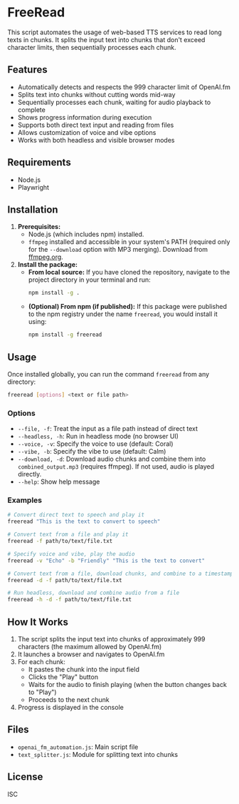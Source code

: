 # FreeRead

This script automates the usage of web-based TTS services to read long texts in chunks. It splits the input text into chunks that don't exceed character limits, then sequentially processes each chunk.

## Features

- Automatically detects and respects the 999 character limit of OpenAI.fm
- Splits text into chunks without cutting words mid-way
- Sequentially processes each chunk, waiting for audio playback to complete
- Shows progress information during execution
- Supports both direct text input and reading from files
- Allows customization of voice and vibe options
- Works with both headless and visible browser modes

## Requirements

- Node.js
- Playwright

## Installation

1.  **Prerequisites:**
    *   Node.js (which includes npm) installed.
    *   `ffmpeg` installed and accessible in your system's PATH (required only for the `--download` option with MP3 merging). Download from [ffmpeg.org](https://ffmpeg.org/download.html).
2.  **Install the package:**
    *   **From local source:** If you have cloned the repository, navigate to the project directory in your terminal and run:
        ```bash
        npm install -g .
        ```
    *   **(Optional) From npm (if published):** If this package were published to the npm registry under the name `freeread`, you would install it using:
        ```bash
        npm install -g freeread
        ```

## Usage

Once installed globally, you can run the command `freeread` from any directory:

```bash
freeread [options] <text or file path>
```

### Options

- `--file, -f`: Treat the input as a file path instead of direct text
- `--headless, -h`: Run in headless mode (no browser UI)
- `--voice, -v`: Specify the voice to use (default: Coral)
- `--vibe, -b`: Specify the vibe to use (default: Calm)
- `--download, -d`: Download audio chunks and combine them into `combined_output.mp3` (requires ffmpeg). If not used, audio is played directly.
- `--help`: Show help message

### Examples

```bash
# Convert direct text to speech and play it
freeread "This is the text to convert to speech"

# Convert text from a file and play it
freeread -f path/to/text/file.txt

# Specify voice and vibe, play the audio
freeread -v "Echo" -b "Friendly" "This is the text to convert"

# Convert text from a file, download chunks, and combine to a timestamped mp3
freeread -d -f path/to/text/file.txt

# Run headless, download and combine audio from a file
freeread -h -d -f path/to/text/file.txt
```

## How It Works

1. The script splits the input text into chunks of approximately 999 characters (the maximum allowed by OpenAI.fm)
2. It launches a browser and navigates to OpenAI.fm
3. For each chunk:
   - It pastes the chunk into the input field
   - Clicks the "Play" button
   - Waits for the audio to finish playing (when the button changes back to "Play")
   - Proceeds to the next chunk
4. Progress is displayed in the console

## Files

- `openai_fm_automation.js`: Main script file
- `text_splitter.js`: Module for splitting text into chunks

## License

ISC
